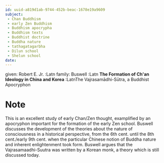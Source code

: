 ```yaml
---
id: uuid-a819d1ab-9744-452b-beac-1678e19a9609
subject: 
 - Chan Buddhism
 - early Zen Buddhism
 - Buddhism apocrypha
 - Buddhism texts
 - Buddhist doctrine
 - Buddha nature
 - tathagatagarbha
 - Dilun school
 - Shelun school
date: 
---
```


given: Robert E. Jr. :Latn
family: Buswell :Latn
**The Formation of Ch'an Ideology in China and Korea** :LatnThe Vajrasamādhi-Sūtra, a Buddhist Apocryphon
# Note
This is an excellent study of early Chan/Zen thought, examplified by an apocryphon important for the formation of the early Zen school. Buswell discusses the development of the theories about the nature of consciousness in a historical perspective, from the 6th cent. until the 8th cent./early 9th cent. when the particular Chinese notion of Buddha nature and inherent enlightenment took form. Buswell argues that the Vajrasamaadhi-Suutra was written by a Korean monk, a theory which is still discussed today.